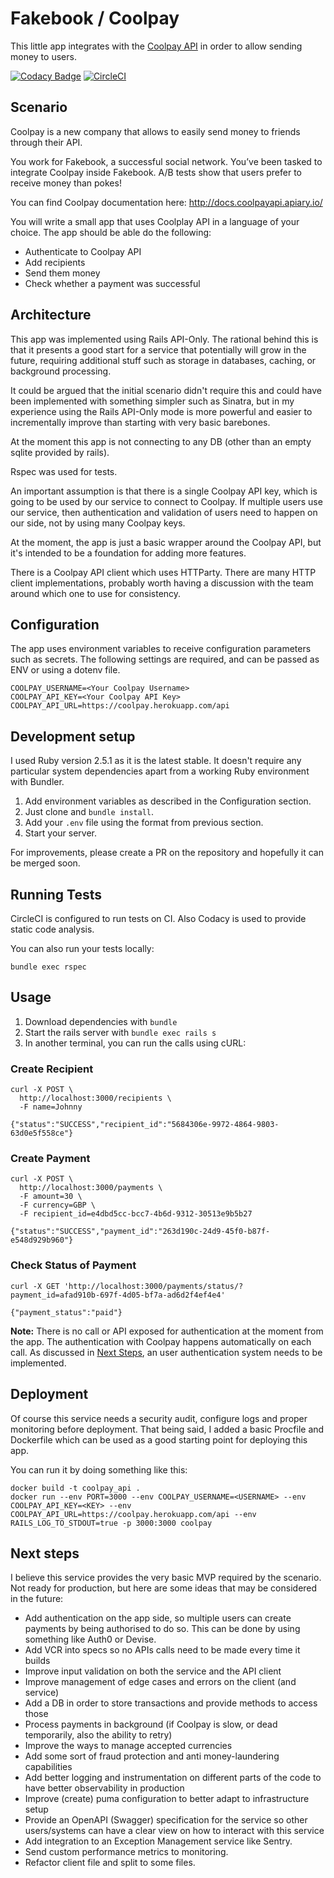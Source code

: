 # Fakebook / Coolpay
This little app integrates with the [Coolpay API](http://docs.coolpayapi.apiary.io/) in order to allow sending money to users.

[![Codacy Badge](https://api.codacy.com/project/badge/Grade/10452ee0e12c4180926030bc56c9260d)](https://app.codacy.com/app/jepettoruti/coolapi_fakebook?utm_source=github.com&utm_medium=referral&utm_content=jepettoruti/coolapi_fakebook&utm_campaign=Badge_Grade_Dashboard)
[![CircleCI](https://circleci.com/gh/jepettoruti/coolapi_fakebook.svg?style=svg)](https://circleci.com/gh/jepettoruti/coolapi_fakebook)

## Scenario
Coolpay is a new company that allows to easily send money to friends through their API.

You work for Fakebook, a successful social network. You’ve been tasked to integrate Coolpay inside Fakebook. A/B tests show that users prefer to receive money than pokes!

You can find Coolpay documentation here: http://docs.coolpayapi.apiary.io/

You will write a small app that uses Coolplay API in a language of your choice. The app should be able do the following:

- Authenticate to Coolpay API
- Add recipients
- Send them money
- Check whether a payment was successful

## Architecture
This app was implemented using Rails API-Only. The rational behind this is that it presents a good start for a service that potentially will grow in the future, requiring additional stuff such as storage in databases, caching, or background processing.

It could be argued that the initial scenario didn't require this and could have been implemented with something simpler such as Sinatra, but in my experience using the Rails API-Only mode is more powerful and easier to incrementally improve than starting with very basic barebones.

At the moment this app is not connecting to any DB (other than an empty sqlite provided by rails).

Rspec was used for tests.

An important assumption is that there is a single Coolpay API key, which is going to be used by our service to connect to Coolpay. If multiple users use our service, then authentication and validation of users need to happen on our side, not by using many Coolpay keys.

At the moment, the app is just a basic wrapper around the Coolpay API, but it's intended to be a foundation for adding more features.

There is a Coolpay API client which uses HTTParty. There are many HTTP client implementations, probably worth having a discussion with the team around which one to use for consistency. 

## Configuration
The app uses environment variables to receive configuration parameters such as secrets.
The following settings are required, and can be passed as ENV or using a dotenv file.

```
COOLPAY_USERNAME=<Your Coolpay Username>
COOLPAY_API_KEY=<Your Coolpay API Key>
COOLPAY_API_URL=https://coolpay.herokuapp.com/api
```

## Development setup
I used Ruby version 2.5.1 as it is the latest stable.
It doesn't require any particular system dependencies apart from a working Ruby environment with Bundler.

1. Add environment variables as described in the Configuration section.
2. Just clone and `bundle install`.
3. Add your `.env` file using the format from previous section.
4. Start your server.

For improvements, please create a PR on the repository and hopefully it can be merged soon.

## Running Tests
CircleCI is configured to run tests on CI. 
Also Codacy is used to provide static code analysis.

You can also run your tests locally:
```
bundle exec rspec
```

## Usage
1. Download dependencies with `bundle`
2. Start the rails server with `bundle exec rails s`
3. In another terminal, you can run the calls using cURL:

### Create Recipient
```
curl -X POST \
  http://localhost:3000/recipients \
  -F name=Johnny

{"status":"SUCCESS","recipient_id":"5684306e-9972-4864-9803-63d0e5f558ce"}
```

### Create Payment
```
curl -X POST \
  http://localhost:3000/payments \
  -F amount=30 \
  -F currency=GBP \
  -F recipient_id=e4dbd5cc-bcc7-4b6d-9312-30513e9b5b27

{"status":"SUCCESS","payment_id":"263d190c-24d9-45f0-b87f-e548d929b960"}
```

### Check Status of Payment
```
curl -X GET 'http://localhost:3000/payments/status/?payment_id=afad910b-697f-4d05-bf7a-ad6d2f4ef4e4' 

{"payment_status":"paid"}
```

**Note:** There is no call or API exposed for authentication at the moment from the app. The authentication with Coolpay happens automatically on each call. As discussed in [Next Steps](https://github.com/jepettoruti/coolapi_fakebook#next-steps), an user authentication system needs to be implemented.

## Deployment
Of course this service needs a security audit, configure logs and proper monitoring before deployment.
That being said, I added a basic Procfile and Dockerfile which can be used as a good starting point for deploying this app.

You can run it by doing something like this:

```
docker build -t coolpay_api .
docker run --env PORT=3000 --env COOLPAY_USERNAME=<USERNAME> --env COOLPAY_API_KEY=<KEY> --env COOLPAY_API_URL=https://coolpay.herokuapp.com/api --env RAILS_LOG_TO_STDOUT=true -p 3000:3000 coolpay
```

## Next steps
I believe this service provides the very basic MVP required by the scenario.
Not ready for production, but here are some ideas that may be considered in the future:

- Add authentication on the app side, so multiple users can create payments by being authorised to do so. This can be done by using something like Auth0 or Devise.
- Add VCR into specs so no APIs calls need to be made every time it builds
- Improve input validation on both the service and the API client
- Improve management of edge cases and errors on the client (and service)
- Add a DB in order to store transactions and provide methods to access those
- Process payments in background (if Coolpay is slow, or dead temporarily, also the ability to retry)
- Improve the ways to manage accepted currencies
- Add some sort of fraud protection and anti money-laundering capabilities
- Add better logging and instrumentation on different parts of the code to have better observability in production
- Improve (create) puma configuration to better adapt to infrastructure setup
- Provide an OpenAPI (Swagger) specification for the service so other users/systems can have a clear view on how to interact with this service
- Add integration to an Exception Management service like Sentry.
- Send custom performance metrics to monitoring.
- Refactor client file and split to some files.